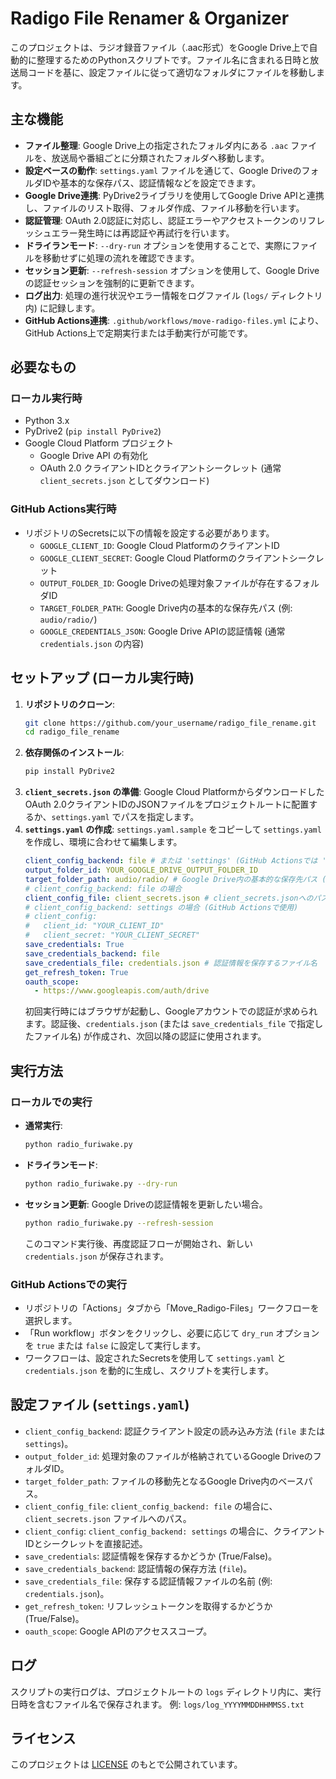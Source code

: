 # Radigo File Renamer & Organizer

このプロジェクトは、ラジオ録音ファイル（.aac形式）をGoogle Drive上で自動的に整理するためのPythonスクリプトです。ファイル名に含まれる日時と放送局コードを基に、設定ファイルに従って適切なフォルダにファイルを移動します。

## 主な機能

*   **ファイル整理**: Google Drive上の指定されたフォルダ内にある `.aac` ファイルを、放送局や番組ごとに分類されたフォルダへ移動します。
*   **設定ベースの動作**: `settings.yaml` ファイルを通じて、Google DriveのフォルダIDや基本的な保存パス、認証情報などを設定できます。
*   **Google Drive連携**: PyDrive2ライブラリを使用してGoogle Drive APIと連携し、ファイルのリスト取得、フォルダ作成、ファイル移動を行います。
*   **認証管理**: OAuth 2.0認証に対応し、認証エラーやアクセストークンのリフレッシュエラー発生時には再認証や再試行を行います。
*   **ドライランモード**: `--dry-run` オプションを使用することで、実際にファイルを移動せずに処理の流れを確認できます。
*   **セッション更新**: `--refresh-session` オプションを使用して、Google Driveの認証セッションを強制的に更新できます。
*   **ログ出力**: 処理の進行状況やエラー情報をログファイル (`logs/` ディレクトリ内) に記録します。
*   **GitHub Actions連携**: `.github/workflows/move-radigo-files.yml` により、GitHub Actions上で定期実行または手動実行が可能です。

## 必要なもの

### ローカル実行時

*   Python 3.x
*   PyDrive2 (`pip install PyDrive2`)
*   Google Cloud Platform プロジェクト
    *   Google Drive API の有効化
    *   OAuth 2.0 クライアントIDとクライアントシークレット (通常 `client_secrets.json` としてダウンロード)

### GitHub Actions実行時

*   リポジトリのSecretsに以下の情報を設定する必要があります。
    *   `GOOGLE_CLIENT_ID`: Google Cloud PlatformのクライアントID
    *   `GOOGLE_CLIENT_SECRET`: Google Cloud Platformのクライアントシークレット
    *   `OUTPUT_FOLDER_ID`: Google Driveの処理対象ファイルが存在するフォルダID
    *   `TARGET_FOLDER_PATH`: Google Drive内の基本的な保存先パス (例: `audio/radio/`)
    *   `GOOGLE_CREDENTIALS_JSON`: Google Drive APIの認証情報 (通常 `credentials.json` の内容)

## セットアップ (ローカル実行時)

1.  **リポジトリのクローン**:
    ```bash
    git clone https://github.com/your_username/radigo_file_rename.git
    cd radigo_file_rename
    ```
2.  **依存関係のインストール**:
    ```bash
    pip install PyDrive2
    ```
3.  **`client_secrets.json` の準備**:
    Google Cloud PlatformからダウンロードしたOAuth 2.0クライアントIDのJSONファイルをプロジェクトルートに配置するか、`settings.yaml` でパスを指定します。
4.  **`settings.yaml` の作成**:
    `settings.yaml.sample` をコピーして `settings.yaml` を作成し、環境に合わせて編集します。
    ```yaml
    client_config_backend: file # または 'settings' (GitHub Actionsでは 'settings' を使用)
    output_folder_id: YOUR_GOOGLE_DRIVE_OUTPUT_FOLDER_ID
    target_folder_path: audio/radio/ # Google Drive内の基本的な保存先パス (末尾に / を推奨)
    # client_config_backend: file の場合
    client_config_file: client_secrets.json # client_secrets.jsonへのパス
    # client_config_backend: settings の場合 (GitHub Actionsで使用)
    # client_config:
    #   client_id: "YOUR_CLIENT_ID"
    #   client_secret: "YOUR_CLIENT_SECRET"
    save_credentials: True
    save_credentials_backend: file
    save_credentials_file: credentials.json # 認証情報を保存するファイル名
    get_refresh_token: True
    oauth_scope:
      - https://www.googleapis.com/auth/drive
    ```
    初回実行時にはブラウザが起動し、Googleアカウントでの認証が求められます。認証後、`credentials.json` (または `save_credentials_file` で指定したファイル名) が作成され、次回以降の認証に使用されます。

## 実行方法

### ローカルでの実行

*   **通常実行**:
    ```bash
    python radio_furiwake.py
    ```
*   **ドライランモード**:
    ```bash
    python radio_furiwake.py --dry-run
    ```
*   **セッション更新**:
    Google Driveの認証情報を更新したい場合。
    ```bash
    python radio_furiwake.py --refresh-session
    ```
    このコマンド実行後、再度認証フローが開始され、新しい `credentials.json` が保存されます。

### GitHub Actionsでの実行

*   リポジトリの「Actions」タブから「Move_Radigo-Files」ワークフローを選択します。
*   「Run workflow」ボタンをクリックし、必要に応じて `dry_run` オプションを `true` または `false` に設定して実行します。
*   ワークフローは、設定されたSecretsを使用して `settings.yaml` と `credentials.json` を動的に生成し、スクリプトを実行します。

## 設定ファイル (`settings.yaml`)

*   `client_config_backend`: 認証クライアント設定の読み込み方法 (`file` または `settings`)。
*   `output_folder_id`: 処理対象のファイルが格納されているGoogle DriveのフォルダID。
*   `target_folder_path`: ファイルの移動先となるGoogle Drive内のベースパス。
*   `client_config_file`: `client_config_backend: file` の場合に、`client_secrets.json` ファイルへのパス。
*   `client_config`: `client_config_backend: settings` の場合に、クライアントIDとシークレットを直接記述。
*   `save_credentials`: 認証情報を保存するかどうか (True/False)。
*   `save_credentials_backend`: 認証情報の保存方法 (`file`)。
*   `save_credentials_file`: 保存する認証情報ファイルの名前 (例: `credentials.json`)。
*   `get_refresh_token`: リフレッシュトークンを取得するかどうか (True/False)。
*   `oauth_scope`: Google APIのアクセススコープ。

## ログ

スクリプトの実行ログは、プロジェクトルートの `logs` ディレクトリ内に、実行日時を含むファイル名で保存されます。
例: `logs/log_YYYYMMDDHHMMSS.txt`

## ライセンス

このプロジェクトは [LICENSE](./LICENSE) のもとで公開されています。
